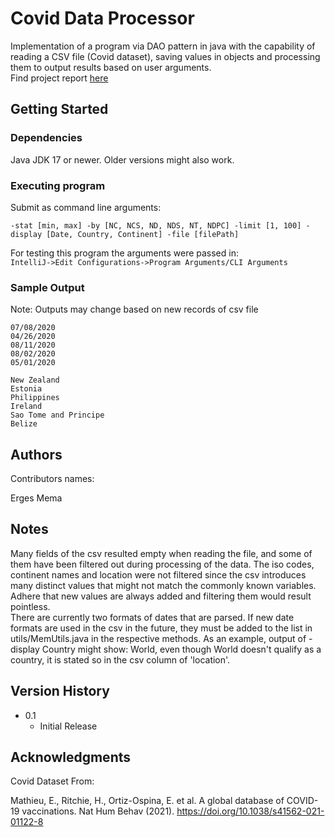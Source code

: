 # Covid Data Processor

Implementation of a program via DAO pattern in java with the capability of reading a CSV file (Covid dataset), saving values in objects and processing them to output results based on user arguments.<br />
Find project report [here](https://drive.google.com/file/d/11g_pO8jAKlMfL8W7byl-GIBVfo7C8aDR/view?usp=sharing)

## Getting Started

### Dependencies

Java JDK 17 or newer.
Older versions might also work.

### Executing program

Submit as command line arguments:
```
-stat [min, max] -by [NC, NCS, ND, NDS, NT, NDPC] -limit [1, 100] -display [Date, Country, Continent] -file [filePath]
```
For testing this program the arguments were passed in: <br />
```IntelliJ->Edit Configurations->Program Arguments/CLI Arguments```

### Sample Output
Note: Outputs may change based on new records of csv file <br />
```
07/08/2020
04/26/2020
08/11/2020
08/02/2020
05/01/2020
```
```
New Zealand
Estonia
Philippines
Ireland
Sao Tome and Principe
Belize
```

## Authors

Contributors names:

Erges Mema  

## Notes

Many fields of the csv resulted empty when reading the file, and some of them have been filtered out during processing of the data. The iso codes, continent names and location were not filtered since the csv introduces many distinct values that might not match the commonly known variables. Adhere that new values are always added and filtering them would result pointless.<br />
There are currently two formats of dates that are parsed. If new date formats are used in the csv in the future, they must be added to the list in utils/MemUtils.java in the respective methods.
As an example, output of -display Country might show: World, even though World doesn't qualify as a country, it is stated so in the csv column of 'location'.

## Version History

* 0.1
    * Initial Release


## Acknowledgments

Covid Dataset From:

Mathieu, E., Ritchie, H., Ortiz-Ospina, E. et al. A global database of COVID-19 vaccinations. Nat Hum Behav (2021). https://doi.org/10.1038/s41562-021-01122-8
